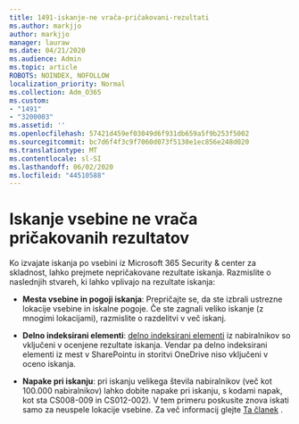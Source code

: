 ```yaml
---
title: 1491-iskanje-ne vrača-pričakovani-rezultati
ms.author: markjjo
author: markjjo
manager: lauraw
ms.date: 04/21/2020
ms.audience: Admin
ms.topic: article
ROBOTS: NOINDEX, NOFOLLOW
localization_priority: Normal
ms.collection: Adm_O365
ms.custom:
- "1491"
- "3200003"
ms.assetid: ''
ms.openlocfilehash: 57421d459ef03049d6f931db659a5f9b253f5002
ms.sourcegitcommit: bc7d6f4f3c9f7060d073f5130e1ec856e248d020
ms.translationtype: MT
ms.contentlocale: sl-SI
ms.lasthandoff: 06/02/2020
ms.locfileid: "44510588"
---
```

# <a name="content-search-not-returning-expected-results"></a>Iskanje vsebine ne vrača pričakovanih rezultatov

Ko izvajate iskanja po vsebini iz Microsoft 365 Security & center za skladnost, lahko prejmete nepričakovane rezultate iskanja. Razmislite o naslednjih stvareh, ki lahko vplivajo na rezultate iskanja:

- **Mesta vsebine in pogoji iskanja**: Prepričajte se, da ste izbrali ustrezne lokacije vsebine in iskalne pogoje. Če ste zagnali veliko iskanje (z mnogimi lokacijami), razmislite o razdelitvi v več iskanj.

- **Delno indeksirani elementi**: [delno indeksirani elementi](https://docs.microsoft.com/microsoft-365/compliance/partially-indexed-items-in-content-search) iz nabiralnikov so vključeni v ocenjene rezultate iskanja. Vendar pa delno indeksirani elementi iz mest v SharePointu in storitvi OneDrive niso vključeni v oceno iskanja.

- **Napake pri iskanju**: pri iskanju velikega števila nabiralnikov (več kot 100.000 nabiralnikov) lahko dobite napake pri iskanju, s kodami napak, kot sta CS008-009 in CS012-002). V tem primeru poskusite znova iskati samo za neuspele lokacije vsebine. Za več informacij glejte [Ta članek](https://docs.microsoft.com/microsoft-365/compliance/retry-failed-content-search) .
